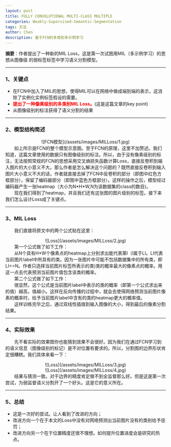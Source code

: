 ```yaml
---
layout: post
title: FULLY CONVOLUTIONAL MULTI-CLASS MULTIPLE
categories: Weakly-Supervised-Semantic-Segmentation
tags: 方法
author: Chen
description: 基于FCN的多类别多示例学习
---
```


**摘要**：作者提出了一种新的MIL Loss，这是第一次试图用MIL（多示例学习）的思想从图像级
的弱标签标签中学习语义分割模型。

---

### 1、关键点
* 在FCN中加入了MIL的思想，使得MIL可以在网络中做成端到端的表示，这消除了实例化实例标签假设的需要。
* <font color=red><b>提出了一种像素级别的多类别MIL Loss。</b></font>(这是这篇文章的key point)
* 从图像级别的标注获得了语义分割的结果

---

### 2、模型结构简述
<div align=center>
![FCN模型](/assets/images/MILLoss/1.jpg)
</div>
&emsp;&emsp;如上所示是FCN的整个模型示意图。至于FCN的原理，这里不加赘述。我们知道，这篇文章使用的数据只有图像级别的标注。所以，由于没有像素级别的标注，无法按照常规的FCN的思想采用交叉熵损失函数计算Loss，直接反卷积到输入图片的大小意义不大。那么作者是怎么解决这个问题的？既然直接反卷积到输入图片大小意义不大的话，作者就直接去掉了FCN中反卷积的部分（即图中红色方框部分），保留了编码器部分（即图中蓝色方框部分）。这样的操作之后，模型经过编码器产生一张heatmap（大小为N*H*W,N为该数据集的class的数目)。<br>
&emsp;&emsp;现在我们得到了heatmap，并且我们还有这张图的图片级别的标签。接下来我们怎么设计Loss成了关键点。

---

### 3、MIL Loss
&emsp;&emsp;我们直接将原文中的两个公式贴在这里：
<div align=center>
![Loss](/assets/images/MILLoss/2.jpg)
</div>
&emsp;&emsp;第一个公式做了如下工作：<br>
&emsp;&emsp;从N个具有H*W个像素点的heatmap上分别求出能代表第l（l属于LI。LI代表当前图片label中所具有的类。因为一张图片中可能不包括数据集中的所有类，即LI<=N。作者只选择当前图片标签所表示的类)类的概率最大的像素点的概率。用这一点去代表预测当前图片值包含该类的概率。<br>
&emsp;&emsp;第二个公式做了如下工作：<br>
&emsp;&emsp;很显然，这个公式是当前图片label中表示的类的概率（即第一个公式求出来的值）越高，值越小。这样在反向传播的过程中，就会去使得网络预测当前图片像素的概率时，给予当前图片label中含有的类的heatmap更大的概率值。<br>
&emsp;&emsp;这样训练完毕之后，通过双线性插值到输入图像的大小，得到最后的像素分割结果。

---

### 4、实际效果
&emsp;&emsp;先不看实际的效果图你也能猜到效果不会很好。因为我们在通过FCN学习到的语义信息（图像级别的标记）是不对位置有要求的。所以，分割图的边界形状肯定很糟糕。我们具体来看一下：
<div align=center>
![Loss](/assets/images/MILLoss/3.jpg)
</div>
<div align=center>
![Loss](/assets/images/MILLoss/4.jpg)
</div>
&emsp;&emsp;结果与猜测一致。对于边界的精度肯定做不到全监督那么好。但是这是第一次尝试，为弱监督语义分割开了一个好头。这是它的意义所在。

---

### 5、总结
* 这是一次好的尝试。让人看到了改进的方向；
* 改进方向一个在于本文的Loss中没有对网络预测出当前图片没有的类别给予惩罚；
* 改进方向另一个在于位置精度还很不理想。如何提升位置进度会是研究的热点。
